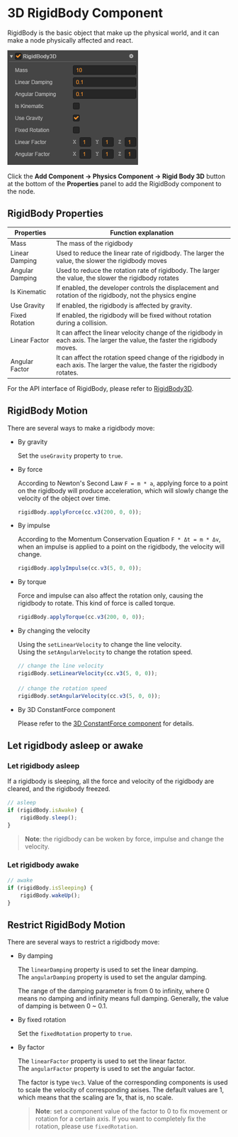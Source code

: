 # 3D RigidBody Component

RigidBody is the basic object that make up the physical world, and it can make a node physically affected and react.

![](image/rigidbody-prop.png)

Click the **Add Component -> Physics Component -> Rigid Body 3D** button at the bottom of the **Properties** panel to add the RigidBody component to the node.

## RigidBody Properties

| Properties      | Function explanation                                                          |
| --------------  | -----------                                                                   |
| Mass            | The mass of the rigidbody                                                     |
| Linear Damping  | Used to reduce the linear rate of rigidbody. The larger the value, the slower the rigidbody moves         |
| Angular Damping | Used to reduce the rotation rate of rigidbody. The larger the value, the slower the rigidbody rotates     |
| Is Kinematic    | If enabled, the developer controls the displacement and rotation of the rigidbody, not the physics engine |
| Use Gravity     | If enabled, the rigidbody is affected by gravity.                             |
| Fixed Rotation  | If enabled, the rigidbody will be fixed without rotation during a collision.  |
| Linear Factor   | It can affect the linear velocity change of the rigidbody in each axis. The larger the value, the faster the rigidbody moves.   |
| Angular Factor  | It can affect the rotation speed change of the rigidbody in each axis. The larger the value, the faster the rigidbody rotates. |

For the API interface of RigidBody, please refer to [RigidBody3D](../../../api/en/classes/RigidBody3D.html).

## RigidBody Motion

There are several ways to make a rigidbody move:

- By gravity

  Set the `useGravity` property to `true`.

- By force

  According to Newton's Second Law `F = m * a`, applying force to a point on the rigidbody will produce acceleration, which will slowly change the velocity of the object over time.

  ```js
  rigidBody.applyForce(cc.v3(200, 0, 0));
  ```

- By impulse

  According to the Momentum Conservation Equation `F * Δt = m * Δv`, when an impulse is applied to a point on the rigidbody, the velocity will change.

  ```js
  rigidBody.applyImpulse(cc.v3(5, 0, 0));
  ```

- By torque

  Force and impulse can also affect the rotation only, causing the rigidbody to rotate. This kind of force is called torque.

  ```js
  rigidBody.applyTorque(cc.v3(200, 0, 0));
  ```

- By changing the velocity
  
  Using the `setLinearVelocity` to change the line velocity.<br>
  Using the `setAngularVelocity` to change the rotation speed.<br>

  ```js
  // change the line velocity
  rigidBody.setLinearVelocity(cc.v3(5, 0, 0));

  // change the rotation speed
  rigidBody.setAngularVelocity(cc.v3(5, 0, 0));
  ```

- By 3D ConstantForce component

  Please refer to the [3D ConstantForce component](./physics-constant-force.md) for details.

## Let rigidbody asleep or awake

### Let rigidbody asleep	

If a rigidbody is sleeping, all the force and velocity of the rigidbody are cleared, and the rigidbody freezed.

```js
// asleep
if (rigidBody.isAwake) {
    rigidBody.sleep();
}
```

> **Note**: the rigidbody can be woken by force, impulse and change the velocity.

### Let rigidbody awake

```js
// awake
if (rigidBody.isSleeping) {
    rigidBody.wakeUp(); 
}
```

## Restrict RigidBody Motion

There are several ways to restrict a rigidbody move:

- By damping

  The `linearDamping` property is used to set the linear damping.<br>
  The `angularDamping` property is used to set the angular damping.

  The range of the damping parameter is from 0 to infinity, where 0 means no damping and infinity means full damping. Generally, the value of damping is between 0 ~ 0.1.

- By fixed rotation

  Set the `fixedRotation` property to `true`.

- By factor

  The `linearFactor` property is used to set the linear factor.<br>
  The `angularFactor` property is used to set the angular factor.

  The factor is type `Vec3`. Value of the corresponding components is used to scale the velocity of corresponding axises. The default values are 1, which means that the scaling are 1x, that is, no scale.

  > **Note**: set a component value of the factor to 0 to fix movement or rotation for a certain axis. If you want to completely fix the rotation, please use `fixedRotation`.
